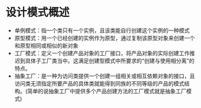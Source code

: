# 设计模式概述

- 单例模式：指一个类只有一个实例，且该类能自行创建这个实例的一种模式
- 原型模式：用一个已经创建的实例作为原型，通过复制该原型对象来创建一个和原型相同或相似的新对象
- 工厂模式：定义一个创建产品对象的工厂接口，将产品对象的实际创建工作推迟到具体子工厂类当中。这满足创建型模式中所要求的“创建与使用相分离”的特点。
- 抽象工厂：是一种为访问类提供一个创建一组相关或相互依赖对象的接口，且访问类无须指定所要产品的具体类就能得到同族的不同等级的产品的模式结构。(简单的说抽象工厂中提供多个产品创建方法的工厂模式就是抽象工厂模式)
